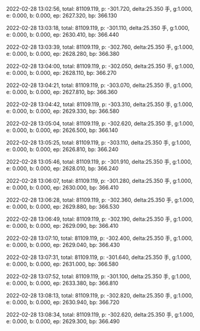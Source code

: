 2022-02-28 13:02:56, total: 81109.119, p: -301.720, delta:25.350 手, g:1.000, e: 0.000, b: 0.000, ep: 2627.320, bp: 366.130

2022-02-28 13:03:18, total: 81109.119, p: -301.110, delta:25.350 手, g:1.000, e: 0.000, b: 0.000, ep: 2630.410, bp: 366.440

2022-02-28 13:03:39, total: 81109.119, p: -302.760, delta:25.350 手, g:1.000, e: 0.000, b: 0.000, ep: 2628.280, bp: 366.380

2022-02-28 13:04:00, total: 81109.119, p: -302.050, delta:25.350 手, g:1.000, e: 0.000, b: 0.000, ep: 2628.110, bp: 366.270

2022-02-28 13:04:21, total: 81109.119, p: -303.070, delta:25.350 手, g:1.000, e: 0.000, b: 0.000, ep: 2627.810, bp: 366.360

2022-02-28 13:04:42, total: 81109.119, p: -303.310, delta:25.350 手, g:1.000, e: 0.000, b: 0.000, ep: 2629.330, bp: 366.580

2022-02-28 13:05:04, total: 81109.119, p: -302.620, delta:25.350 手, g:1.000, e: 0.000, b: 0.000, ep: 2626.500, bp: 366.140

2022-02-28 13:05:25, total: 81109.119, p: -303.110, delta:25.350 手, g:1.000, e: 0.000, b: 0.000, ep: 2626.810, bp: 366.240

2022-02-28 13:05:46, total: 81109.119, p: -301.910, delta:25.350 手, g:1.000, e: 0.000, b: 0.000, ep: 2628.010, bp: 366.240

2022-02-28 13:06:07, total: 81109.119, p: -301.280, delta:25.350 手, g:1.000, e: 0.000, b: 0.000, ep: 2630.000, bp: 366.410

2022-02-28 13:06:28, total: 81109.119, p: -302.360, delta:25.350 手, g:1.000, e: 0.000, b: 0.000, ep: 2629.880, bp: 366.530

2022-02-28 13:06:49, total: 81109.119, p: -302.190, delta:25.350 手, g:1.000, e: 0.000, b: 0.000, ep: 2629.090, bp: 366.410

2022-02-28 13:07:10, total: 81109.119, p: -302.400, delta:25.350 手, g:1.000, e: 0.000, b: 0.000, ep: 2629.040, bp: 366.430

2022-02-28 13:07:31, total: 81109.119, p: -301.640, delta:25.350 手, g:1.000, e: 0.000, b: 0.000, ep: 2631.000, bp: 366.580

2022-02-28 13:07:52, total: 81109.119, p: -301.100, delta:25.350 手, g:1.000, e: 0.000, b: 0.000, ep: 2633.380, bp: 366.810

2022-02-28 13:08:13, total: 81109.119, p: -302.820, delta:25.350 手, g:1.000, e: 0.000, b: 0.000, ep: 2630.940, bp: 366.720

2022-02-28 13:08:34, total: 81109.119, p: -302.620, delta:25.350 手, g:1.000, e: 0.000, b: 0.000, ep: 2629.300, bp: 366.490